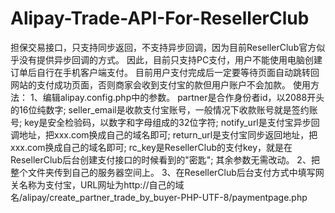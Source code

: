 # Alipay-Trade-API-For-ResellerClub
担保交易接口，只支持同步返回，不支持异步回调，因为目前ResellerClub官方似乎没有提供异步回调的方式。
因此，目前只支持PC支付，用户不能使用电脑创建订单后自行在手机客户端支付。
目前用户支付完成后一定要等待页面自动跳转回网站的支付成功页面，否则商家会收到支付宝的款但用户账户不会加款。
使用方法：
1、编辑alipay.config.php中的参数。
   partner是合作身份者id，以2088开头的16位纯数字;
   seller_email是收款支付宝账号，一般情况下收款账号就是签约账号;
   key是安全检验码，以数字和字母组成的32位字符;
   notify_url是支付宝异步回调地址，把xxx.com换成自己的域名即可;
   return_url是支付宝同步返回地址，把xxx.com换成自己的域名即可;
   rc_key是ResellerClub的支付key，就是在ResellerClub后台创建支付接口的时候看到的"密匙";
       其余参数无需改动。
2、把整个文件夹传到自己的服务器空间上。
3、在ResellerClub后台支付方式中填写网关名称为支付宝，URL网址为http://自己的域名/alipay/create_partner_trade_by_buyer-PHP-UTF-8/paymentpage.php